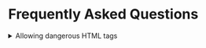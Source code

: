 # Frequently Asked Questions


<details><summary>Allowing dangerous HTML tags</summary>

Sometimes it is useful to allow dangerous HTML tags to add interactivity to your notebook. One of the example is to use details/summary as a way to expand/collaps your todo-list.

* How to enable:
  * Go to **Preferences** → **Interface** → **Sanitization** → **Allow dangerous html tags**
* Example note: Multiple todo-list
  * Create new notes
  * Paste the below code, and you'll see that you can expand/collaps the todo-list, and you can have multiple todo-list in your note.
  
```html
<details><summary>What I want to do</summary>

- [x] Create an awesome feature X
- [ ] Do my homework

</details>
```

# Other questions

You can ask [here][ISSUES]

[ISSUES]: https://github.com/BoostIO/Boostnote/issues
